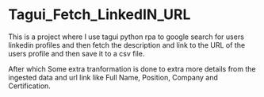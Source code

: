 # Tagui_Fetch_LinkedIN_URL
This is a project where I use tagui python rpa to google search for users linkedin profiles and then fetch the description and link to the URL of the users profile and then save it to a csv file.

After which Some extra tranformation is done to extra more details from the ingested data and url link like Full Name, Position, Company and Certification.
